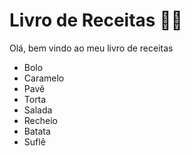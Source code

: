 # Livro de Receitas :man_cook:

Olá, bem vindo ao meu livro de receitas

- Bolo
- Caramelo
- Pavê
- Torta
- Salada
- Recheio
- Batata
- Suflê

